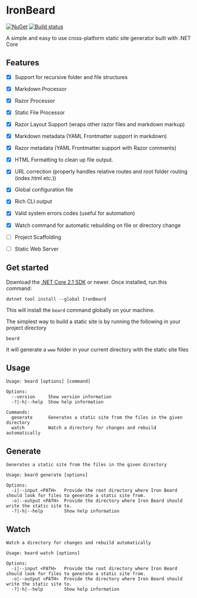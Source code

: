 # IronBeard
[![NuGet][nuget-badge]][nuget] [![Build status][appveyor-badge]][appveyor] 

[nuget]: https://www.nuget.org/packages/IronBeard/
[nuget-badge]: https://img.shields.io/nuget/v/IronBeard.svg?style=flat-square&label=nuget
[appveyor]: https://ci.appveyor.com/project/wkallhof/iron-beard/branch/master
[appveyor-badge]: https://ci.appveyor.com/api/projects/status/xf9ra9257yclw3gg/branch/master?svg=true

A simple and easy to use cross-platform static site generator built with .NET Core

## Features
- [x] Support for recursive folder and file structures
- [x] Markdown Processor
- [x] Razor Processor
- [x] Static File Processor
- [x] Razor Layout Support (wraps other razor files and markdown markup)
- [x] Markdown metadata (YAML Frontmatter support in markdown)
- [x] Razor metadata (YAML Frontmatter support with Razor comments)
- [x] HTML Formatting to clean up file output. 
- [x] URL correction (properly handles relative routes and root folder routing (index.html etc.))
- [x] Global configuration file
- [x] Rich CLI output
- [x] Valid system errors codes (useful for automation)
- [x] Watch command for automatic rebuilding on file or directory change
- [ ] Project Scaffolding
- [ ] Static Web Server


## Get started

Download the [.NET Core 2.1 SDK](https://aka.ms/DotNetCore21) or newer.
Once installed, run this command:

```
dotnet tool install --global IronBeard
```
This will install the `beard` command globally on your machine.

The simplest way to build a static site is by running the following in your project directory

```
beard
```

It will generate a `www` folder in your current directory with the static site files

## Usage

```
Usage: beard [options] [command]

Options:
  --version     Show version information
  -?|-h|--help  Show help information

Commands:
  generate      Generates a static site from the files in the given directory
  watch         Watch a directory for changes and rebuild automatically
```

## Generate

```
Generates a static site from the files in the given directory

Usage: beard generate [options]

Options:
  -i|--input <PATH>   Provide the root directory where Iron Beard should look for files to generate a static site from.
  -o|--output <PATH>  Provide the directory where Iron Beard should write the static site to.
  -?|-h|--help        Show help information
```

## Watch
```
Watch a directory for changes and rebuild automatically

Usage: beard watch [options]

Options:
  -i|--input <PATH>   Provide the root directory where Iron Beard should look for files to generate a static site from.
  -o|--output <PATH>  Provide the directory where Iron Beard should write the static site to.
  -?|-h|--help        Show help information
```

